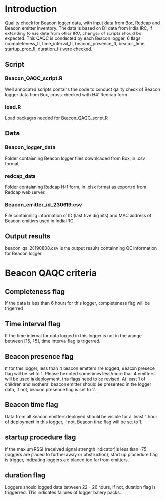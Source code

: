 # Introduction
Quality check for Beacon logger data, with input data from Box, Redcap and Beacon emitter inventory. The data is based on B1 data from India IRC, if extending to use data from other IRC, changes of scripts should be expected.
This QAQC is conducted by each Beacon logger, 6 flags (completeness_fl, time_interval_fl, beacon_presence_fl, beacon_time, startup_proc_fl, duration_fl) were checked.

## Script
### Beacon_QAQC_script.R
Well annocated scripts contains the code to conduct qality check of Beacon logger data from Box, cross-checked with H41 Redcap form.
### load.R
Load packages needed for Beacon_QAQC_script.R

## Data
### Beacon_logger_data
Folder containning Beacon logger files downloaded from Box, in .csv format.
### redcap_data
Folder containning Redcap H41 form, in .xlsx format as exported from Redcap web server.
### Beacon_emitter_id_230619.csv
File containning information of ID (last five diginits) and MAC address of Beacon emitters used in India IRC.

## Output results
beacon_qa_20190808.csv is the output results containning QC information for Beacon logger.

# Beacon QAQC criteria

## Completeness flag
If the data is less than 6 hours for this logger, completeness flag will be trigerred
## Time interval flag
If the time interval for data logged in this logger is not in the arange between [15, 45], time interval flag is trigerred.
## Beacon presence flag
If for this logger, less than 4 beacon emitters are logged, Beacon presece flag will be set to 1. Please be noted sometimes less/more than 4 emitters will be used in deployment, this flags need to be revised.
At least 1 of children and mothers' beacon emitter should be presented in the logger data, if not, beacon presence flag is set to 2.
## Beacon time flag
Data from all Beacon emitters deployed should be visible for at least 1 hour of deployment in this logger, if not, Beacon time flag will be set to 1.
## startup procedure flag
If the maxium RSSI (received signal strength indicator)is less than -75 (loggers are placed to further away or obstruction), start up procedure flag is trigger, indicating loggers are placed too far from emitters.
## duration flag
Loggers should logged data between 22 - 26 hours, if not, duration flag is triggerred. This indicates failures of logger batery packs.

